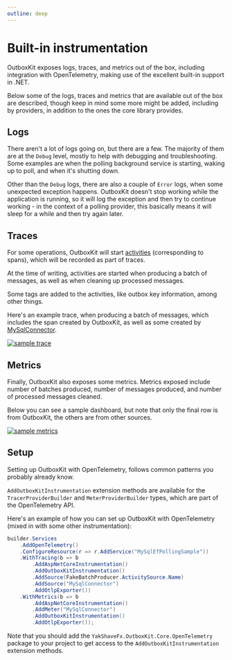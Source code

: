 ```yaml
---
outline: deep
---
```


# Built-in instrumentation

OutboxKit exposes logs, traces, and metrics out of the box, including integration with OpenTelemetry, making use of the excellent built-in support in .NET.

Below some of the logs, traces and metrics that are available out of the box are described, though keep in mind some more might be added, including by providers, in addition to the ones the core library provides.

## Logs

There aren't a lot of logs going on, but there are a few. The majority of them are at the `Debug` level, mostly to help with debugging and troubleshooting. Some examples are when the polling background service is starting, waking up to poll, and when it's shutting down.

Other than the `Debug` logs, there are also a couple of `Error` logs, when some unexpected exception happens. OutboxKit doesn't stop working while the application is running, so it will log the exception and then try to continue working - in the context of a polling provider, this basically means it will sleep for a while and then try again later.

## Traces

For some operations, OutboxKit will start [activities](https://learn.microsoft.com/en-us/dotnet/api/system.diagnostics.activity) (corresponding to spans), which will be recorded as part of traces.

At the time of writing, activities are started when producing a batch of messages, as well as when cleaning up processed messages.

Some tags are added to the activities, like outbox key information, among other things.

Here's an example trace, when producing a batch of messages, which includes the span created by OutboxKit, as well as some created by [MySqlConnector](https://mysqlconnector.net).

[![sample trace](/observability/sample-trace.png)](/observability/sample-trace.png)

## Metrics

Finally, OutboxKit also exposes some metrics. Metrics exposed include number of batches produced, number of messages produced, and number of processed messages cleaned.

Below you can see a sample dashboard, but note that only the final row is from OutboxKit, the others are from other sources.

[![sample metrics](/observability/sample-metrics.png)](/observability/sample-metrics.png)

## Setup

Setting up OutboxKit with OpenTelemetry, follows common patterns you probably already know.

`AddOutboxKitInstrumentation` extension methods are available for the `TracerProviderBuilder` and `MeterProviderBuilder` types, which are part of the OpenTelemetry API.

Here's an example of how you can set up OutboxKit with OpenTelemetry (mixed in with some other instrumentation):

```csharp
builder.Services
    .AddOpenTelemetry()
    .ConfigureResource(r => r.AddService("MySqlEfPollingSample"))
    .WithTracing(b => b
        .AddAspNetCoreInstrumentation()
        .AddOutboxKitInstrumentation()
        .AddSource(FakeBatchProducer.ActivitySource.Name)
        .AddSource("MySqlConnector")
        .AddOtlpExporter())
    .WithMetrics(b => b
        .AddAspNetCoreInstrumentation()
        .AddMeter("MySqlConnector")
        .AddOutboxKitInstrumentation()
        .AddOtlpExporter());
```

Note that you should add the `YakShaveFx.OutboxKit.Core.OpenTelemetry` package to your project to get access to the `AddOutboxKitInstrumentation` extension methods.
